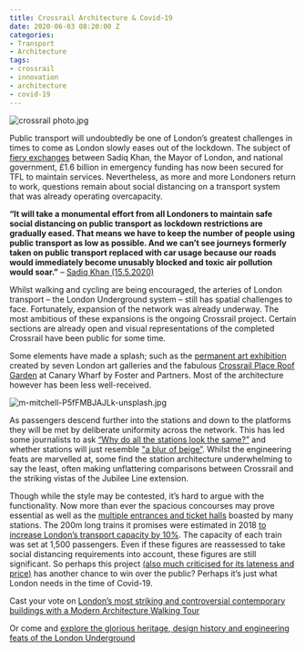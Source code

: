 ```yaml
---
title: Crossrail Architecture & Covid-19
date: 2020-06-03 08:20:00 Z
categories:
- Transport
- Architecture
tags:
- crossrail
- innovation
- architecture
- covid-19
---
```


![crossrail photo.jpg](/uploads/crossrail%20photo.jpg)

Public transport will undoubtedly be one of London’s greatest challenges in times to come as London slowly eases out of the lockdown.  The subject of [fiery exchanges](https://www.bbc.co.uk/news/uk-england-london-52716578#:~:text=London%20Mayor%20Sadiq%20Khan%20has,for%20a%20series%20of%20concessions) between Sadiq Khan, the Mayor of London, and national government, £1.6 billion in emergency funding has now been secured for TFL to maintain services. Nevertheless, as more and more Londoners return to work, questions remain about social distancing on a transport system that was already operating overcapacity. 


**“It will take a monumental effort from all Londoners to maintain safe social distancing on public transport as lockdown restrictions are gradually eased. That means we have to keep the number of people using public transport as low as possible. And we can’t see journeys formerly taken on public transport replaced with car usage because our roads would immediately become unusably blocked and toxic air pollution would soar.”** – [Sadiq Khan (15.5.2020) ](https://www.theguardian.com/uk-news/2020/may/15/large-areas-of-london-to-be-made-car-free-as-lockdown-eased)


Whilst walking and cycling are being encouraged, the arteries of London transport – the London Underground system – still has spatial challenges to face. Fortunately, expansion of the network was already underway. The most ambitious of these expansions is the ongoing Crossrail project. Certain sections are already open and visual representations of the completed Crossrail have been public for some time.

Some elements have made a splash; such as the  [permanent art exhibition](https://www.royalacademy.org.uk/event/patrons-tour-crossrail-architecture-and-art-programme-farringdon-station) created by seven London art galleries and the fabulous [Crossrail Place Roof Garden](https://www.fosterandpartners.com/projects/crossrail-place-canary-wharf/) at Canary Wharf by Foster and Partners. Most of the architecture however has been less well-received.

![m-mitchell-P5fFMBJAJLk-unsplash.jpg](/uploads/m-mitchell-P5fFMBJAJLk-unsplash.jpg)

As passengers descend further into the stations and down to the platforms they will be met by deliberate uniformity across the network. This has led some journalists to ask [“Why do all the stations look the same?”](https://www.iconeye.com/architecture/features/item/13136-crossrail-engineering-architecture) and whether stations will just resemble ["a blur of beige”](https://www.theguardian.com/artanddesign/2018/aug/14/the-line-that-ate-london-our-critics-verdict-on-the-15bn-crossrail-colossus-elizabeth-line). Whilst the engineering feats are marvelled at, some find the station architecture underwhelming to say the least, often making unflattering comparisons between Crossrail and the striking vistas of the Jubilee Line extension.

Though while the style may be contested, it’s hard to argue with the functionality. Now more than ever the spacious concourses may prove essential as well as the [multiple entrances and ticket halls](https://www.crossrail.co.uk/route/design/) boasted by many stations. The 200m long trains it promises were estimated in 2018 [to increase London’s transport capacity by 10%](https://www.theguardian.com/artanddesign/2018/aug/14/the-line-that-ate-london-our-critics-verdict-on-the-15bn-crossrail-colossus-elizabeth-line). The capacity of each train was set at 1,500 passengers. Even if these figures are reassessed to take social distancing requirements into account, these figures are still significant.
So perhaps this project [(also much criticised for its lateness and price)](https://www.standard.co.uk/news/london/crossrail-delayed-until-2021-and-could-be-650-million-over-budget-a4281936.html#:~:text=Hopes%20of%20opening%20Crossrail%20next,soar%20to%20%C2%A318.25%20billion) has another chance to win over the public? Perhaps it’s just what London needs in the time of Covid-19.

Cast your vote on [London’s most striking and controversial contemporary buildings with a Modern Architecture Walking Tour](https://www.insiderlondon.com/london/educational-tours/modern-architecture-tour/) 

Or come and [explore the glorious heritage, design history and engineering feats of the London Underground](https://www.insiderlondon.com/london/educational-tours/london-underground-tours/)
